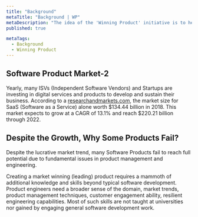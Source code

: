 ```yaml
---
title: "Background"
metaTitle: "Background | WP"
metaDescription: "The idea of the 'Winning Product' initiative is to help product teams on important strategic activities to stay ahead of their competition."
published: true

metaTags:
  - Background
  - Winning Product
---
```


## Software Product Market-2

Yearly, many ISVs (Independent Software Vendors) and Startups are investing in digital services and products to develop and sustain their business. According to a [researchandmarkets.com](https://www.researchandmarkets.com/reports/4852466/software-as-a-service-saas-global-market-report), the market size for SaaS (Software as a Service) alone worth $134.44 billion in 2018. This market expects to grow at a CAGR of 13.1% and reach $220.21 billion through 2022.

## Despite the Growth, Why Some Products Fail?

Despite the lucrative market trend, many Software Products fail to reach full potential due to fundamental issues in product management and engineering.

Creating a market winning (leading) product requires a mammoth of additional knowledge and skills beyond typical software development. Product engineers need a broader sense of the domain, market trends, product management techniques, customer engagement ability, resilient engineering capabilities. Most of such skills are not taught at universities nor gained by engaging general software development work.
